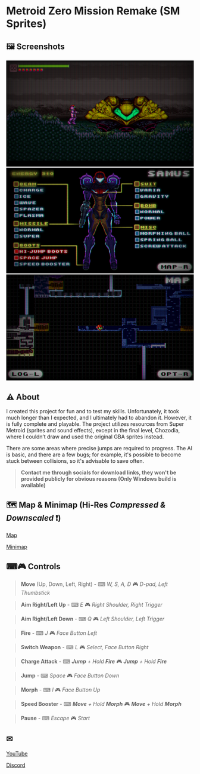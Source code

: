 
# Metroid Zero Mission Remake (SM Sprites)

## 🖼 Screenshots

![](https://raw.githubusercontent.com/VAIWA-bit/Metroid-Zero-Mission-Remake-SM-Sprites-/refs/heads/main/I/I1.png)
![](https://raw.githubusercontent.com/VAIWA-bit/Metroid-Zero-Mission-Remake-SM-Sprites-/refs/heads/main/I/I2.png)
![](https://raw.githubusercontent.com/VAIWA-bit/Metroid-Zero-Mission-Remake-SM-Sprites-/refs/heads/main/I/I3.png)

## ⚠ About

I created this project for fun and to test my skills. Unfortunately, it took much longer than I expected, and I ultimately had to abandon it. However, it is fully complete and playable. The project utilizes resources from Super Metroid (sprites and sound effects), except in the final level, Chozodia, where I couldn’t draw and used the original GBA sprites instead.

There are some areas where precise jumps are required to progress. The AI is basic, and there are a few bugs; for example, it's possible to become stuck between collisions, so it's advisable to save often.

> **Contact me through socials for download links, they won't be provided publicly for obvious reasons (Only Windows build is available)**

## 🗺 Map & Minimap (Hi-Res *Compressed & Downscaled* ❗)

[Map](https://raw.githubusercontent.com/VAIWA-bit/Metroid-Zero-Mission-Remake-SM-Sprites-/refs/heads/main/I/Map.png)

[Minimap](https://raw.githubusercontent.com/VAIWA-bit/Metroid-Zero-Mission-Remake-SM-Sprites-/refs/heads/main/I/MiniMap.png)

## ⌨🎮 Controls

> **Move** (Up, Down, Left, Right) - ⌨ *W, S, A, D* 🎮 *D-pad, Left Thumbstick*

> **Aim Right/Left Up** - ⌨ *E* 🎮 *Right Shoulder, Right Trigger*

> **Aim Right/Left Down** - ⌨ *Q* 🎮 *Left Shoulder, Left Trigger*

> **Fire** - ⌨ *J* 🎮 *Face Button Left*

> **Switch Weapon** - ⌨ *L* 🎮 *Select, Face Button Right*

> **Charge Attack** - ⌨ ***Jump** + Hold **Fire*** 🎮 ***Jump** + Hold **Fire***

> **Jump** - ⌨ *Space* 🎮 *Face Button Down*

> **Morph** - ⌨ *I* 🎮 *Face Button Up*

> **Speed Booster** - ⌨ ***Move** + Hold **Morph*** 🎮 ***Move** + Hold **Morph***

> **Pause** - ⌨ *Escape* 🎮 *Start*

## ✉

[YouTube](https://www.youtube.com/@VAIWA-bit)

[Discord](https://discord.gg/ykQFrZ5k39)

